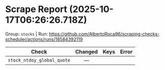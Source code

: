 # Scrape Report (2025-10-17T06:26:26.718Z)

Group: `stocks`  |  Run: https://github.com/AlbertoRoca96/scraping-checks-scheduler/actions/runs/18584392119

| Check | Changed | Keys | Error |
|---|:---:|:--|:--|
| `stock_ntdoy_global_quote` | — |  |  |
